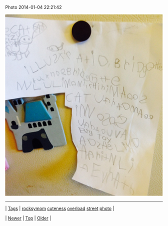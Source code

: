 <!--
title: Photo 2014-01-04 22
date: 2020-06-28T15:27:00.230Z
tags: rocksymom, cuteness, overload, street, photo
-->


Photo 2014-01-04 22:21:42

![](72245723657-0.jpg)

<!--BOTTOM-POST-NAVIGATION-->
---

| [Tags](tags.md) | [rocksymom](tag-rocksymom.md) [cuteness](tag-cuteness.md) [overload](tag-overload.md) [street](tag-street.md) [photo](tag-photo.md) |

| [Newer](72239380997.md) | [Top](index.md) | [Older](72253727568.md) |